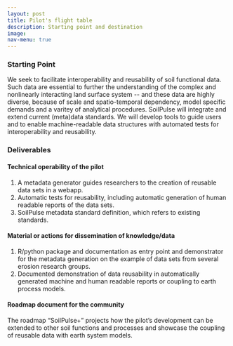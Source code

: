 ```yaml
---
layout: post
title: Pilot's flight table
description: Starting point and destination
image: 
nav-menu: true
---
```


### Starting Point
We seek to facilitate interoperability and reusability of soil functional data. Such data are essential to further the understanding of the complex and nonlinearly interacting land surface system -- and these data are highly diverse, because of scale and spatio-temporal dependency, model specific demands and a varitey of analytical procedures. SoilPulse will integrate and extend current (meta)data standards. We will develop tools to guide users and to enable machine-readable data structures with automated tests for interoperability and reusability.

### Deliverables
#### Technical operability of the pilot
1. A metadata generator guides researchers to the creation of reusable data sets in a webapp.
2. Automatic tests for reusability, including automatic generation of human readable reports of the data sets.
3. SoilPulse metadata standard definition, which refers to existing standards.

#### Material or actions for dissemination of knowledge/data
1. R/python package and documentation as entry point and demonstrator for the metadata generation on the example of data sets from several erosion research groups.
2. Documented demonstration of data reusability in automatically generated machine and human readable reports or coupling to earth process models.

#### Roadmap document for the community
The roadmap “SoilPulse+” projects how the pilot’s development can be extended to other soil functions and processes and showcase the coupling of reusable data with earth system models.